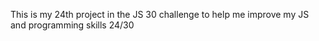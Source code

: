 This is my 24th project in the JS 30 challenge to help me improve my JS and programming skills 24/30

